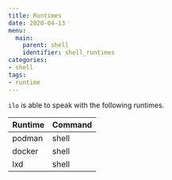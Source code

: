 ```yaml
---
title: Runtimes
date: 2020-04-13
menu:
  main:
    parent: shell
    identifier: shell_runtimes
categories:
- shell
tags:
- runtime
---
```


`ilo` is able to speak with the following runtimes.

| Runtime        | Command |
|----------------|---------|
| podman         | shell   |
| docker         | shell   |
| lxd            | shell   |
